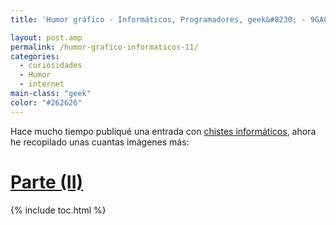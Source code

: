 ```yaml
---
title: 'Humor gráfico - Informáticos, Programadores, geek&#8230; - 9GAG.COM Parte (I)'

layout: post.amp
permalink: /humor-grafico-informaticos-11/
categories:
  - curiosidades
  - Humor
  - internet
main-class: "geek"
color: "#262626"
---
```

Hace mucho tiempo publiqué una entrada con [chistes informáticos][1], ahora he recopilado unas cuantas imágenes más:

<div class="separator" >
<a href="https://2.bp.blogspot.com/-rUWLl5omr1g/TrEbswj71BI/AAAAAAAABeY/iWHUgrNEWu4/s1600/Postcard.jpg"  ><amp-img on="tap:lightbox1" role="button" tabindex="0" layout="responsive" alt="development programming software android technology programmer"  height="315" width="400" src="https://2.bp.blogspot.com/-rUWLl5omr1g/TrEbswj71BI/AAAAAAAABeY/iWHUgrNEWu4/s400/Postcard.jpg" /></a>
</div>
<div class="separator" >
<a href="https://1.bp.blogspot.com/-e0hOeWF-G3M/TrEbtNEBm-I/AAAAAAAABek/r-j9yei102s/s1600/When%2BLife%2BSucks.jpg"  ><amp-img on="tap:lightbox1" role="button" tabindex="0" layout="responsive" alt="development programming software android technology programmer"  height="323" width="400" src="https://1.bp.blogspot.com/-e0hOeWF-G3M/TrEbtNEBm-I/AAAAAAAABek/r-j9yei102s/s400/When%2BLife%2BSucks.jpg" /></a>
</div>
<div class="separator" >
<a href="https://3.bp.blogspot.com/-D1ZwWjG9_l4/TrEbtoah1mI/AAAAAAAABe0/Cy47DUZMuGw/s1600/Programmers%2Bvs%2BUsers.jpg"  ><amp-img on="tap:lightbox1" role="button" tabindex="0" layout="responsive" alt="development programming software android technology programmer"  height="374" width="381" src="https://3.bp.blogspot.com/-D1ZwWjG9_l4/TrEbtoah1mI/AAAAAAAABe0/Cy47DUZMuGw/s400/Programmers%2Bvs%2BUsers.jpg" /></a>
</div>
<div class="separator" >
<a href="https://1.bp.blogspot.com/-CrQxjpzaRtk/TrEbuNpxgPI/AAAAAAAABe8/DaZMRA5Fz9A/s1600/Web%2BDesigners%2Bvs.%2BWeb%2BDevelopers.jpg"  ><amp-img on="tap:lightbox1" role="button" tabindex="0" layout="responsive" alt="development programming software android technology programmer"  height="400" width="248" src="https://1.bp.blogspot.com/-CrQxjpzaRtk/TrEbuNpxgPI/AAAAAAAABe8/DaZMRA5Fz9A/s400/Web%2BDesigners%2Bvs.%2BWeb%2BDevelopers.jpg" /></a>
</div>
<div class="separator" >
<a href="https://4.bp.blogspot.com/-MjwDEYli9Ec/TrEbuLBI1ZI/AAAAAAAABfI/5fhMth9D9lE/s1600/Not%2Bsure%2Bif%2BC%2Bis%2Bbroken.jpg"  ><amp-img on="tap:lightbox1" role="button" tabindex="0" layout="responsive" alt="development programming software android technology programmer"  height="332" width="400" src="https://4.bp.blogspot.com/-MjwDEYli9Ec/TrEbuLBI1ZI/AAAAAAAABfI/5fhMth9D9lE/s400/Not%2Bsure%2Bif%2BC%2Bis%2Bbroken.jpg" /></a>
</div>
<div class="separator" >
<a href="https://2.bp.blogspot.com/-6BJ8Qq1NxPM/TrEcAZR9puI/AAAAAAAABfY/XwoxQemmIEc/s1600/A%2BProgrammer%25C2%25B4s%2Blife....jpg"  ><amp-img on="tap:lightbox1" role="button" tabindex="0" layout="responsive" alt="development programming software android technology programmer"  height="400" width="371" src="https://2.bp.blogspot.com/-6BJ8Qq1NxPM/TrEcAZR9puI/AAAAAAAABfY/XwoxQemmIEc/s400/A%2BProgrammer%25C2%25B4s%2Blife....jpg" /></a>
</div>
<div class="separator" >
<a href="https://3.bp.blogspot.com/-kohvWX9MYUk/TrEcAr29YVI/AAAAAAAABfo/Dqg1aDVsNjs/s1600/A%2BTribute%253A%2BToo%2BMuch%2BEpicness...%2BOne%2BDay%2521.jpg"  ><amp-img on="tap:lightbox1" role="button" tabindex="0" layout="responsive" alt="development programming software android technology programmer"  height="400" width="274" src="https://3.bp.blogspot.com/-kohvWX9MYUk/TrEcAr29YVI/AAAAAAAABfo/Dqg1aDVsNjs/s400/A%2BTribute%253A%2BToo%2BMuch%2BEpicness...%2BOne%2BDay%2521.jpg" /></a>
</div>
<div class="separator" >
<a href="https://3.bp.blogspot.com/-ybM-G8UbdRU/TrEcBCyLHrI/AAAAAAAABfw/ODlm1CRiJto/s1600/C%2BSharp%2BFTW%2B%2528Programmers%2BJoke%2529.jpg"  ><amp-img on="tap:lightbox1" role="button" tabindex="0" layout="responsive" alt="development programming software android technology programmer"  height="386" width="365" src="https://3.bp.blogspot.com/-ybM-G8UbdRU/TrEcBCyLHrI/AAAAAAAABfw/ODlm1CRiJto/s400/C%2BSharp%2BFTW%2B%2528Programmers%2BJoke%2529.jpg" /></a>
</div>
<div class="separator" >
<a href="https://2.bp.blogspot.com/-lm1ne91yWYE/TrEcBcPZ4eI/AAAAAAAABf4/UasDJA-cBeE/s1600/Gamer%2Band%2Bprogrammer%2Bgeek.jpg"  ><amp-img on="tap:lightbox1" role="button" tabindex="0" layout="responsive" alt="development programming software android technology programmer"  height="289" width="300" src="https://2.bp.blogspot.com/-lm1ne91yWYE/TrEcBcPZ4eI/AAAAAAAABf4/UasDJA-cBeE/s400/Gamer%2Band%2Bprogrammer%2Bgeek.jpg" /></a>
</div>
<div class="separator" >
<a href="https://2.bp.blogspot.com/-8RRwjrXbPWQ/TrEcBfOxnNI/AAAAAAAABgI/caywXgrLfSs/s1600/Geek%2Bcrave.jpg"  ><amp-img on="tap:lightbox1" role="button" tabindex="0" layout="responsive" alt="development programming software android technology programmer"  height="315" width="400" src="https://2.bp.blogspot.com/-8RRwjrXbPWQ/TrEcBfOxnNI/AAAAAAAABgI/caywXgrLfSs/s400/Geek%2Bcrave.jpg" /></a>
</div>
<div class="separator" >
<a href="https://2.bp.blogspot.com/-abi6Rv4TxWg/TrEcSpLYICI/AAAAAAAABgY/xb0sDItkmhc/s1600/Geek%2Bprotest%2Bin%2BIndia.jpg"  ><amp-img on="tap:lightbox1" role="button" tabindex="0" layout="responsive" alt="development programming software android technology programmer"  height="400" width="231" src="https://2.bp.blogspot.com/-abi6Rv4TxWg/TrEcSpLYICI/AAAAAAAABgY/xb0sDItkmhc/s400/Geek%2Bprotest%2Bin%2BIndia.jpg" /></a>
</div>
<div class="separator" >
<a href="https://4.bp.blogspot.com/-BbHiOYY4gls/TrEcSmVmSVI/AAAAAAAABgo/Slw5xSqeNx8/s1600/Ipad.jpg"  ><amp-img on="tap:lightbox1" role="button" tabindex="0" layout="responsive" alt="development programming software android technology programmer"  height="400" width="288" src="https://4.bp.blogspot.com/-BbHiOYY4gls/TrEcSmVmSVI/AAAAAAAABgo/Slw5xSqeNx8/s400/Ipad.jpg" /></a>
</div>
<div class="separator" >
<a href="https://3.bp.blogspot.com/-yrjjakqGFck/TrEcTT0W34I/AAAAAAAABgw/ixCgnrPqfdw/s1600/Is%2Bthis%2Bhappened%2Bto%2Byou%253F.jpg"  ><amp-img on="tap:lightbox1" role="button" tabindex="0" layout="responsive" alt="development programming software android technology programmer"  height="400" width="370" src="https://3.bp.blogspot.com/-yrjjakqGFck/TrEcTT0W34I/AAAAAAAABgw/ixCgnrPqfdw/s400/Is%2Bthis%2Bhappened%2Bto%2Byou%253F.jpg" /></a>
</div>
<div class="separator" >
<a href="https://3.bp.blogspot.com/-8EQl-MtJcTo/TrEcTWVO8kI/AAAAAAAABg8/iuAyNT8ENMU/s1600/Programmer%2527s%2BLazy%2BRule.jpg"  ><amp-img on="tap:lightbox1" role="button" tabindex="0" layout="responsive" alt="development programming software android technology programmer"  height="400" width="209" src="https://3.bp.blogspot.com/-8EQl-MtJcTo/TrEcTWVO8kI/AAAAAAAABg8/iuAyNT8ENMU/s400/Programmer%2527s%2BLazy%2BRule.jpg" /></a>
</div>
<div class="separator" >
<a href="https://3.bp.blogspot.com/-R55Ng2OMpvE/TrEcmFHXCFI/AAAAAAAABhI/q66TE_iJqgk/s1600/Programmers%2521.jpg"  ><amp-img on="tap:lightbox1" role="button" tabindex="0" layout="responsive" alt="development programming software android technology programmer"  height="400" width="379" src="https://3.bp.blogspot.com/-R55Ng2OMpvE/TrEcmFHXCFI/AAAAAAAABhI/q66TE_iJqgk/s400/Programmers%2521.jpg" /></a>
</div>

# [Parte (II)][2]



 [1]: https://elbauldelprogramador.com/chistes-de-informaticos
 [2]: https://elbauldelprogramador.com/humor-grafico-informaticos

{% include toc.html %}
